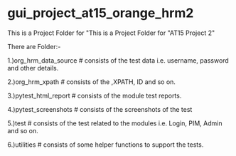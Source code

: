 # gui_project_at15_orange_hrm2
This is a Project Folder for "This is a Project Folder for "AT15 Project 2"

There are Folder:-

1.)org_hrm_data_source # consists of the test data i.e. username, password and other details.

2.)org_hrm_xpath # consists of the ,XPATH, ID and so on.

3.)pytest_html_report # consists of the module test reports.

4.)pytest_screenshots # consists of the screenshots of the test

5.)test # consists of the test related to the modules i.e. Login, PIM, Admin and so on.

6.)utilities # consists of some helper functions to support the tests.
